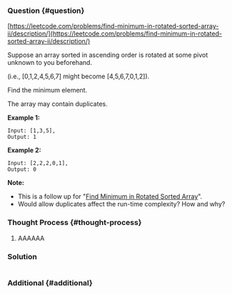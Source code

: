 ### Question {#question}

[https://leetcode.com/problems/find-minimum-in-rotated-sorted-array-ii/description/](https://leetcode.com/problems/find-minimum-in-rotated-sorted-array-ii/description/)

Suppose an array sorted in ascending order is rotated at some pivot unknown to you beforehand.

\(i.e.,  \[0,1,2,4,5,6,7\] might become  \[4,5,6,7,0,1,2\]\).

Find the minimum element.

The array may contain duplicates.

**Example 1:**

```
Input: [1,3,5],
Output: 1
```

**Example 2:**

```
Input: [2,2,2,0,1],
Output: 0
```

**Note:**

* This is a follow up for "[Find Minimum in Rotated Sorted Array](https://leetcode.com/problems/find-minimum-in-rotated-sorted-array/description/)".
* Would allow duplicates affect the run-time complexity? How and why?

### Thought Process {#thought-process}

1. AAAAAA

### Solution

```java

```

### Additional {#additional}




